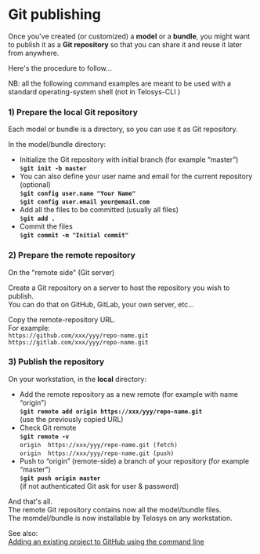 # Git publishing

Once you've created (or customized) a **model** or a **bundle**, you might want to publish it as a **Git repository** so that you can share it and reuse it later from anywhere.

Here's the procedure to follow...

NB: all the following command examples are meant to be used with a standard operating-system shell (not in Telosys-CLI )

### 1) Prepare the local Git repository&#x20;

Each model or bundle is a directory, so you can use it as Git repository.

In the model/bundle directory:&#x20;

* Initialize the Git repository with initial branch (for example “master”)\
  `$`**`git init -b master`**
* You can also define your user name and email for the current repository (optional)\
  `$`**`git config user.name "Your Name"`**\
  `$`**`git config user.email your@email.com`**
* Add all the files to be committed (usually all files)\
  `$`**`git add .`**
* Commit the files \
  `$`**`git commit -m "Initial commit"`**

### 2) Prepare the remote repository&#x20;

On the "remote side" (Git server)

Create a Git repository on a server to host the repository you wish to publish.\
You can do that on GitHub, GitLab, your own server, etc...

Copy the remote-repository URL. \
For example:\
&#x20; `https://github.com/xxx/yyy/repo-name.git`   \
&#x20; `https://gitlab.com/xxx/yyy/repo-name.git`&#x20;

### 3) Publish the repository&#x20;

On your workstation, in the **local** directory:

* Add the remote repository as a new remote (for example with name “origin”)\
  `$`**`git remote add origin https://xxx/yyy/repo-name.git`** \
  (use the previously copied URL)
* Check Git remote\
  `$`**`git remote -v`**\
  `origin  https://xxx/yyy/repo-name.git (fetch)`\
  `origin  https://xxx/yyy/repo-name.git (push)`
* Push to “origin” (remote-side) a branch of your repository (for example “master”)\
  `$`**`git push origin master`**\
  (if not authenticated Git ask for user & password)



And that's all. \
The remote Git repository contains now all the model/bundle files. \
The momdel/bundle is now installable by Telosys on any workstation.

See also:\
[Adding an existing project to GitHub using the command line](https://docs.github.com/en/github/importing-your-projects-to-github/importing-source-code-to-github/adding-an-existing-project-to-github-using-the-command-line)
